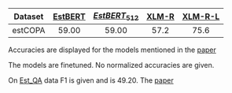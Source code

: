 | Dataset | [EstBERT](https://huggingface.co/tartuNLP/EstBERT) | [$EstBERT_{512}$](https://huggingface.co/tartuNLP/EstBERT) | [XLM-R](https://huggingface.co/docs/transformers/en/model_doc/xlm-roberta) | [XLM-R-L](https://huggingface.co/FacebookAI/xlm-roberta-large) |
|:-------:|:--------------------------------------------------:|:----------------------------------------------------------:|:--------------------------------------------------------------------------:|:--------------------------------------------------------------:|
| estCOPA |                       59.00                        |                           59.00                            |                                    57.2                                    |                              75.6                              |

Accuracies are displayed for the models mentioned in the [paper](https://www.bjmc.lu.lv/fileadmin/user_upload/lu_portal/projekti/bjmc/Contents/10_3_19_Kuulmets.pdf)

The models are finetuned.
No normalized accuracies are given.


On [Est_QA](https://huggingface.co/datasets/jjelinska/EST_QA/) data F1 is given and is 49.20. The [paper](https://aclanthology.org/2023.nodalida-1.71.pdf)

